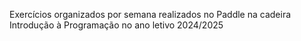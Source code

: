 Exercícios organizados por semana realizados no Paddle na cadeira Introdução à Programação no ano letivo 2024/2025
